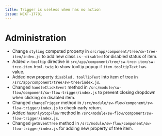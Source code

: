 ```yaml
---
title: Trigger is useless when has no action
issue: NEXT-17781
---
```

# Administration
* Change `styling` computed property in `src/app/component/tree/sw-tree-item/index.js` to add new class `is--disabled` for disabled status of item.
* Added `v-tooltip` directive in `src/app/component/tree/sw-tree-item/sw-tree-item.html.twig` to show tooltip popup if `item.tooltipText` has value.
* Added new property `disabled, toolTipText` into item of tree in `/src/app/component/tree/sw-tree/index.js`.
* Changed `handleClickEvent` method in `/src/module/sw-flow/component/sw-flow-trigger/index.js` to prevent closing dropdown when clicking on disabled item.
* Changed `changeTrigger` method in `/src/module/sw-flow/component/sw-flow-trigger/index.js` to check early return.
* Added `hasOnlyStopFlow` method in `/src/module/sw-flow/component/sw-flow-trigger/index.js`.
* Changed `getEventTree` method in `/src/module/sw-flow/component/sw-flow-trigger/index.js` for adding new property of tree item.
